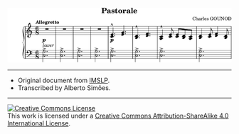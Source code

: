 
![Incipit](incipit.png)

------

   * Original document from [IMSLP](http://imslp.org/wiki/Pastorale_%28Gounod,_Charles%29).
   * Transcribed by Alberto Simões.
 
--------

<a rel="license" href="http://creativecommons.org/licenses/by-sa/4.0/"><img alt="Creative Commons License" style="border-width:0" src="https://i.creativecommons.org/l/by-sa/4.0/88x31.png" /></a><br />This work is licensed under a <a rel="license" href="http://creativecommons.org/licenses/by-sa/4.0/">Creative Commons Attribution-ShareAlike 4.0 International License</a>.

